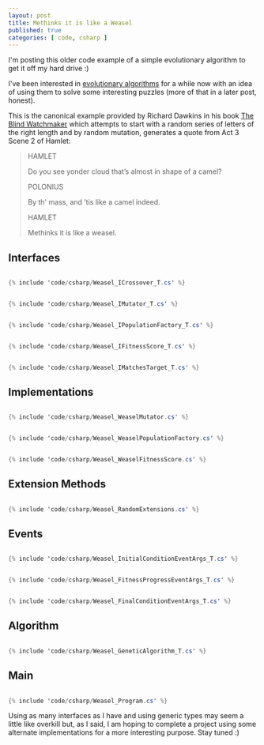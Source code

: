 ```yaml
---
layout: post
title: Methinks it is like a Weasel
published: true
categories: [ code, csharp ]
---
```


I'm posting this older code example of a simple evolutionary algorithm to get 
it off my hard drive :) 

I've been interested in [evolutionary algorithms](http://en.wikipedia.org/wiki/Evolutionary_algorithm) 
for a while now with an idea of using them to solve some interesting puzzles
(more of that in a later post, honest).

This is the canonical example provided by Richard Dawkins in his book 
[The Blind Watchmaker](http://en.wikipedia.org/wiki/The_Blind_Watchmaker) 
which attempts to start with a random series of letters of the right length and 
by random mutation, generates a quote from Act 3 Scene 2 of Hamlet:

<blockquote>
<p>HAMLET</p>
<p>Do you see yonder cloud that’s almost in shape of a camel?</p>
<p>POLONIUS</p>
<p>By th' mass, and ’tis like a camel indeed.</p>
<p>HAMLET</p>
<p>Methinks it is like a weasel.</p>
</blockquote>

## Interfaces 

```csharp

{% include 'code/csharp/Weasel_ICrossover_T.cs' %}

```

```csharp

{% include 'code/csharp/Weasel_IMutator_T.cs' %}

```

```csharp

{% include 'code/csharp/Weasel_IPopulationFactory_T.cs' %}

```

```csharp

{% include 'code/csharp/Weasel_IFitnessScore_T.cs' %}

```

```csharp

{% include 'code/csharp/Weasel_IMatchesTarget_T.cs' %}

```

## Implementations 

```csharp

{% include 'code/csharp/Weasel_WeaselMutator.cs' %}

```

```csharp

{% include 'code/csharp/Weasel_WeaselPopulationFactory.cs' %}

```

```csharp

{% include 'code/csharp/Weasel_WeaselFitnessScore.cs' %}

```

## Extension Methods

```csharp

{% include 'code/csharp/Weasel_RandomExtensions.cs' %}

```

## Events

```csharp

{% include 'code/csharp/Weasel_InitialConditionEventArgs_T.cs' %}

```

```csharp

{% include 'code/csharp/Weasel_FitnessProgressEventArgs_T.cs' %}

```

```csharp

{% include 'code/csharp/Weasel_FinalConditionEventArgs_T.cs' %}

```

## Algorithm

```csharp

{% include 'code/csharp/Weasel_GeneticAlgorithm_T.cs' %}

```

## Main

```csharp

{% include 'code/csharp/Weasel_Program.cs' %}

```

Using as many interfaces as I have and using generic types may seem a little like 
overkill but, as I said, I am hoping to complete a project using some alternate 
implementations for a more interesting purpose. Stay tuned :)
